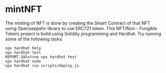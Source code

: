 # mintNFT

The minting of NFT is done by creating the Smart Contract of that NFT using Openzeppelin library to use ERC721 token. This NFT(Non - Fungible Token) project is build using Solidity programming and Hardhat.
Try running some of the following tasks:

```shell
npx hardhat help
npx hardhat test
REPORT_GAS=true npx hardhat test
npx hardhat node
npx hardhat run scripts/deploy.js
```
